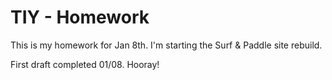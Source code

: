 # TIY - Homework

This is my homework for Jan 8th. I'm starting the Surf & Paddle site rebuild. 

First draft completed 01/08. Hooray!
